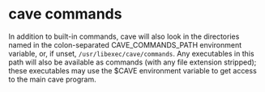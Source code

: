 cave commands
=============

In addition to built-in commands, cave will also look in the directories named
in the colon-separated CAVE_COMMANDS_PATH environment variable, or, if unset,
`/usr/libexec/cave/commands`. Any executables in this path will also be
available as commands (with any file extension stripped); these executables may
use the $CAVE environment variable to get access to the main cave program.
